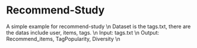 # Recommend-Study
A simple example for recommend-study \n
Dataset is the tags.txt, there are the datas include user, items, tags. \n
Input: tags.txt \n
Output: Recommend_items, TagPopularity, Diversity \n
